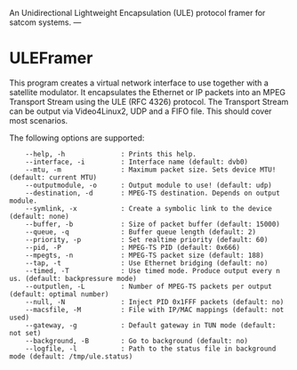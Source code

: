  An Unidirectional Lightweight Encapsulation (ULE) protocol framer for satcom systems. — 
# ULEFramer

This program creates a virtual network interface to use together with a satellite modulator. It encapsulates the Ethernet or IP packets into an MPEG Transport Stream using the ULE (RFC 4326) protocol. The Transport Stream can be output via Video4Linux2, UDP and a FIFO file. This should cover most scenarios.

The following options are supported:
```
	--help, -h              : Prints this help.
	--interface, -i         : Interface name (default: dvb0)
	--mtu, -m               : Maximum packet size. Sets device MTU! (default: current MTU)
	--outputmodule, -o      : Output module to use! (default: udp)
	--destination, -d       : MPEG-TS destination. Depends on output module.
	--symlink, -x           : Create a symbolic link to the device (default: none)
	--buffer, -b            : Size of packet buffer (default: 15000)
	--queue, -q             : Buffer queue length (default: 2)
	--priority, -p          : Set realtime priority (default: 60)
	--pid, -P               : MPEG-TS PID (default: 0x666)
	--mpegts, -n            : MPEG-TS packet size (default: 188)
	--tap, -t               : Use Ethernet bridging (default: no)
	--timed, -T             : Use timed mode. Produce output every n us. (default: backpressure mode)
	--outputlen, -L         : Number of MPEG-TS packets per output (default: optimal number)
	--null, -N              : Inject PID 0x1FFF packets (default: no)
	--macsfile, -M          : File with IP/MAC mappings (default: not used)
	--gateway, -g           : Default gateway in TUN mode (default: not set)
	--background, -B        : Go to background (default: no)
	--logfile, -l           : Path to the status file in background mode (default: /tmp/ule.status)
```
